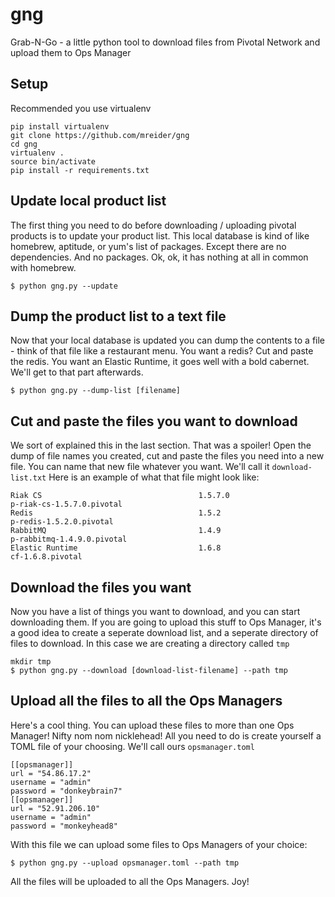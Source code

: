 # gng
Grab-N-Go - a little python tool to download files from Pivotal Network and upload them to Ops Manager

## Setup

Recommended you use virtualenv

```
pip install virtualenv
git clone https://github.com/mreider/gng
cd gng
virtualenv .
source bin/activate
pip install -r requirements.txt
```

## Update local product list

The first thing you need to do before downloading / uploading pivotal products is to update your product list. This local database is kind of like homebrew, aptitude, or yum's list of packages. Except there are no dependencies. And no packages. Ok, ok, it has nothing at all in common with homebrew.

```
$ python gng.py --update
```

## Dump the product list to a text file

Now that your local database is updated you can dump the contents to a file - think of that file like a restaurant menu. You want a redis? Cut and paste the redis. You want an Elastic Runtime, it goes well with a bold cabernet. We'll get to that part afterwards.

```
$ python gng.py --dump-list [filename]
```

## Cut and paste the files you want to download

We sort of explained this in the last section. That was a spoiler! Open the dump of file names you created, cut and paste the files you need into a new file. You can name that new file whatever you want. We'll call it `download-list.txt` Here is an example of what that file might look like:

```
Riak CS                                   1.5.7.0                     p-riak-cs-1.5.7.0.pivotal
Redis                                     1.5.2                       p-redis-1.5.2.0.pivotal
RabbitMQ                                  1.4.9                       p-rabbitmq-1.4.9.0.pivotal
Elastic Runtime                           1.6.8                       cf-1.6.8.pivotal
```

## Download the files you want

Now you have a list of things you want to download, and you can start downloading them. If you are going to upload this stuff to Ops Manager, it's a good idea to create a seperate download list, and a seperate directory of files to download. In this case we are creating a directory called `tmp`

```
mkdir tmp
$ python gng.py --download [download-list-filename] --path tmp
```

## Upload all the files to all the Ops Managers

Here's a cool thing. You can upload these files to more than one Ops Manager! Nifty nom nom nicklehead! All you need to do is create yourself a TOML file of your choosing. We'll call ours `opsmanager.toml`

```
[[opsmanager]]
url = "54.86.17.2"
username = "admin"
password = "donkeybrain7"
[[opsmanager]]
url = "52.91.206.10"
username = "admin"
password = "monkeyhead8"
```

With this file we can upload some files to Ops Managers of your choice:

```
$ python gng.py --upload opsmanager.toml --path tmp
```

All the files will be uploaded to all the Ops Managers. Joy!
